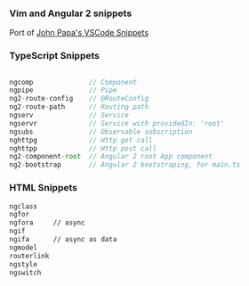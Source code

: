 ### Vim and Angular 2 snippets

Port of [John Papa's VSCode Snippets](https://github.com/johnpapa/vscode-angular2-snippets)

### TypeScript Snippets

```typescript

ngcomp              // Component
ngpipe              // Pipe
ng2-route-config    // @RouteConfig
ng2-route-path      // Routing path
ngserv              // Service
ngservr             // Service with providedIn: 'root'
ngsubs              // Observable subscription
nghttpg             // Http get call
nghttpp             // Http post call
ng2-component-root  // Angular 2 root App component
ng2-bootstrap       // Angular 2 bootstraping, for main.ts
```

### HTML Snippets

```html
ngclass
ngfor
ngfora     // async
ngif
ngifa      // async as data
ngmodel
routerlink
ngstyle
ngswitch
```
